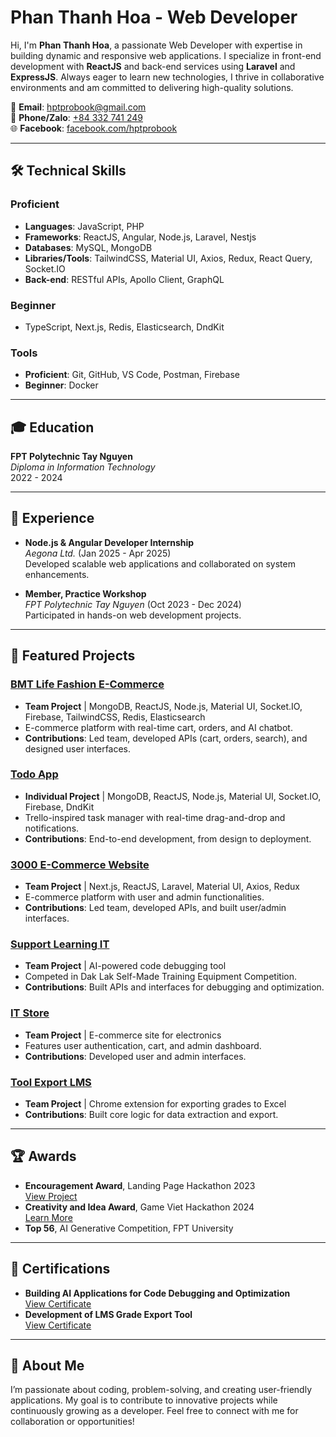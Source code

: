 # Phan Thanh Hoa - Web Developer

Hi, I'm **Phan Thanh Hoa**, a passionate Web Developer with expertise in building dynamic and responsive web applications. I specialize in front-end development with **ReactJS** and back-end services using **Laravel** and **ExpressJS**. Always eager to learn new technologies, I thrive in collaborative environments and am committed to delivering high-quality solutions.

📧 **Email**: [hptprobook@gmail.com](mailto:hptprobook@gmail.com)  
📱 **Phone/Zalo**: [+84 332 741 249](https://zalo.me/0332741249)  
🌐 **Facebook**: [facebook.com/hptprobook](https://www.facebook.com/hptprobook)

---

## 🛠️ Technical Skills

### Proficient
- **Languages**: JavaScript, PHP
- **Frameworks**: ReactJS, Angular, Node.js, Laravel, Nestjs
- **Databases**: MySQL, MongoDB
- **Libraries/Tools**: TailwindCSS, Material UI, Axios, Redux, React Query, Socket.IO
- **Back-end**: RESTful APIs, Apollo Client, GraphQL

### Beginner
- TypeScript, Next.js, Redis, Elasticsearch, DndKit

### Tools
- **Proficient**: Git, GitHub, VS Code, Postman, Firebase
- **Beginner**: Docker

---

## 🎓 Education
**FPT Polytechnic Tay Nguyen**  
*Diploma in Information Technology*  
2022 - 2024

---

## 💼 Experience
- **Node.js & Angular Developer Internship**  
  *Aegona Ltd.* (Jan 2025 - Apr 2025)  
  Developed scalable web applications and collaborated on system enhancements.

- **Member, Practice Workshop**  
  *FPT Polytechnic Tay Nguyen* (Oct 2023 - Dec 2024)  
  Participated in hands-on web development projects.

---

## 📂 Featured Projects

### [BMT Life Fashion E-Commerce](https://github.com/hptprobook/datn)
- **Team Project** | MongoDB, ReactJS, Node.js, Material UI, Socket.IO, Firebase, TailwindCSS, Redis, Elasticsearch
- E-commerce platform with real-time cart, orders, and AI chatbot.
- **Contributions**: Led team, developed APIs (cart, orders, search), and designed user interfaces.

### [Todo App](https://github.com/hptprobook/frontend-framework)
- **Individual Project** | MongoDB, ReactJS, Node.js, Material UI, Socket.IO, Firebase, DndKit
- Trello-inspired task manager with real-time drag-and-drop and notifications.
- **Contributions**: End-to-end development, from design to deployment.

### [3000 E-Commerce Website](https://github.com/hptprobook/3000)
- **Team Project** | Next.js, ReactJS, Laravel, Material UI, Axios, Redux
- E-commerce platform with user and admin functionalities.
- **Contributions**: Led team, developed APIs, and built user/admin interfaces.

### [Support Learning IT](https://github.com/hptprobook/trainning_equipment_2024)
- **Team Project** | AI-powered code debugging tool
- Competed in Dak Lak Self-Made Training Equipment Competition.
- **Contributions**: Built APIs and interfaces for debugging and optimization.

### [IT Store](https://github.com/hptprobook/DuAnMau-NoCode)
- **Team Project** | E-commerce site for electronics
- Features user authentication, cart, and admin dashboard.
- **Contributions**: Developed user and admin interfaces.

### [Tool Export LMS](https://chromewebstore.google.com/detail/export-score/nligchepkpodlccjkjliepebgloolfee?authuser=0&hl=vi)
- **Team Project** | Chrome extension for exporting grades to Excel
- **Contributions**: Built core logic for data extraction and export.

---

## 🏆 Awards
- **Encouragement Award**, Landing Page Hackathon 2023  
  [View Project](https://landing-page-hackathon.vercel.app)
- **Creativity and Idea Award**, Game Viet Hackathon 2024  
  [Learn More](https://caodang.fpt.edu.vn/tin-tuc-poly/blog/nhin-lai-tran-chung-ket-game-viet-hackathon-90-ngay-tao-dung-tuong-lai.html)
- **Top 56**, AI Generative Competition, FPT University

---

## 📜 Certifications
- **Building AI Applications for Code Debugging and Optimization**  
  [View Certificate](https://xuongthuchanh.poly.edu.vn/certificate/PK02909/65d447264c768e0c1dbef624)
- **Development of LMS Grade Export Tool**  
  [View Certificate](https://xuongthuchanh.poly.edu.vn/certificate/PK02909/65fbb01783e27d8e3458d8a6)

---

## 🌟 About Me
I’m passionate about coding, problem-solving, and creating user-friendly applications. My goal is to contribute to innovative projects while continuously growing as a developer. Feel free to connect with me for collaboration or opportunities!

